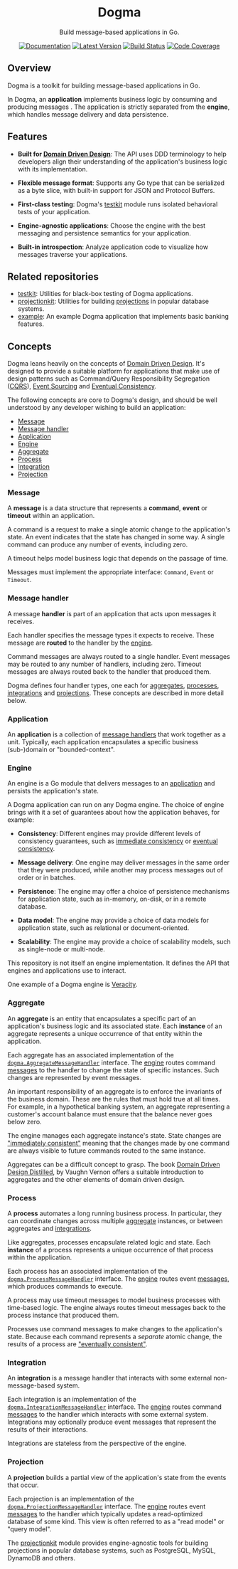 <div align="center">

# Dogma

Build message-based applications in Go.

[![Documentation](https://img.shields.io/badge/go.dev-documentation-007d9c?&style=for-the-badge)](https://pkg.go.dev/github.com/dogmatiq/dogma)
[![Latest Version](https://img.shields.io/github/tag/dogmatiq/dogma.svg?&style=for-the-badge&label=semver)](https://github.com/dogmatiq/dogma/releases)
[![Build Status](https://img.shields.io/github/actions/workflow/status/dogmatiq/dogma/ci.yml?style=for-the-badge&branch=main)](https://github.com/dogmatiq/dogma/actions/workflows/ci.yml)
[![Code Coverage](https://img.shields.io/codecov/c/github/dogmatiq/dogma/main.svg?style=for-the-badge)](https://codecov.io/github/dogmatiq/dogma)

</div>

## Overview

Dogma is a toolkit for building message-based applications in Go.

In Dogma, an **application** implements business logic by consuming and
producing messages . The application is strictly separated from the **engine**,
which handles message delivery and data persistence.

## Features

- **Built for [Domain Driven Design]**: The API uses DDD terminology to help
  developers align their understanding of the application's business logic with
  its implementation.

- **Flexible message format**: Supports any Go type that can be serialized as a
  byte slice, with built-in support for JSON and Protocol Buffers.

- **First-class testing**: Dogma's [testkit] module runs isolated behavioral
  tests of your application.

- **Engine-agnostic applications**: Choose the engine with the best messaging
  and persistence semantics for your application.

- **Built-in introspection**: Analyze application code to visualize how messages
  traverse your applications.

## Related repositories

- [testkit]: Utilities for black-box testing of Dogma applications.
- [projectionkit]: Utilities for building [projections](#projection) in popular database systems.
- [example]: An example Dogma application that implements basic banking features.

## Concepts

Dogma leans heavily on the concepts of [Domain Driven Design]. It's designed to
provide a suitable platform for applications that make use of design patterns
such as Command/Query Responsibility Segregation ([CQRS]), [Event Sourcing] and
[Eventual Consistency].

The following concepts are core to Dogma's design, and should be well understood
by any developer wishing to build an application:

- [Message](#message)
- [Message handler](#message-handler)
- [Application](#application)
- [Engine](#engine)
- [Aggregate](#aggregate)
- [Process](#process)
- [Integration](#integration)
- [Projection](#projection)

### Message

A **message** is a data structure that represents a **command**, **event** or
**timeout** within an application.

A command is a request to make a single atomic change to the application's
state. An event indicates that the state has changed in some way. A single
command can produce any number of events, including zero.

A timeout helps model business logic that depends on the passage of time.

Messages must implement the appropriate interface: `Command`, `Event` or
`Timeout`.

### Message handler

A message **handler** is part of an application that acts upon messages it
receives.

Each handler specifies the message types it expects to receive. These message
are **routed** to the handler by the [engine](#engine).

Command messages are always routed to a single handler. Event messages may be
routed to any number of handlers, including zero. Timeout messages are always
routed back to the handler that produced them.

Dogma defines four handler types, one each for [aggregates](#aggregate),
[processes](#process), [integrations](#integration) and
[projections](#projection). These concepts are described in more detail below.

### Application

An **application** is a collection of [message handlers](#message-handler) that
work together as a unit. Typically, each application encapsulates a specific
business (sub-)domain or "bounded-context".

### Engine

An engine is a Go module that delivers messages to an
[application](#application) and persists the application's state.

A Dogma application can run on any Dogma engine. The choice of engine brings
with it a set of guarantees about how the application behaves, for example:

- **Consistency**: Different engines may provide different levels of
  consistency guarantees, such as [immediate consistency] or [eventual
  consistency].

- **Message delivery**: One engine may deliver messages in the same order that
  they were produced, while another may process messages out of order or in
  batches.

- **Persistence**: The engine may offer a choice of persistence mechanisms for
  application state, such as in-memory, on-disk, or in a remote database.

- **Data model**: The engine may provide a choice of data models for
  application state, such as relational or document-oriented.

- **Scalability**: The engine may provide a choice of scalability models, such
  as single-node or multi-node.

This repository is not itself an engine implementation. It defines the API that
engines and applications use to interact.

One example of a Dogma engine is [Veracity].

### Aggregate

An **aggregate** is an entity that encapsulates a specific part of an
application's business logic and its associated state. Each **instance** of an
aggregate represents a unique occurrence of that entity within the application.

Each aggregate has an associated implementation of the
[`dogma.AggregateMessageHandler`] interface. The [engine](#engine) routes
command [messages](#message) to the handler to change the state of specific
instances. Such changes are represented by event messages.

An important responsibility of an aggregate is to enforce the invariants of the
business domain. These are the rules that must hold true at all times. For
example, in a hypothetical banking system, an aggregate representing a
customer's account balance must ensure that the balance never goes below zero.

The engine manages each aggregate instance's state. State changes are
["immediately consistent"][immediate consistency] meaning that the changes made
by one command are always visible to future commands routed to the same
instance.

Aggregates can be a difficult concept to grasp. The book [Domain Driven Design
Distilled], by Vaughn Vernon offers a suitable introduction to aggregates and
the other elements of domain driven design.

### Process

A **process** automates a long running business process. In particular, they can
coordinate changes across multiple [aggregate](#aggregate) instances, or between
aggregates and [integrations](#integration).

Like aggregates, processes encapsulate related logic and state. Each
**instance** of a process represents a unique occurrence of that process within
the application.

Each process has an associated implementation of the
[`dogma.ProcessMessageHandler`] interface. The [engine](#engine) routes event
[messages](#message), which produces commands to execute.

A process may use timeout messages to model business processes with time-based
logic. The engine always routes timeout messages back to the process instance
that produced them.

Processes use command messages to make changes to the application's state.
Because each command represents a _separate_ atomic change, the results of a
process are ["eventually consistent"][eventual consistency].

### Integration

An **integration** is a message handler that interacts with some external
non-message-based system.

Each integration is an implementation of the [`dogma.IntegrationMessageHandler`]
interface. The [engine](#engine) routes command [messages](#message) to the
handler which interacts with some external system. Integrations may optionally
produce event messages that represent the results of their interactions.

Integrations are stateless from the perspective of the engine.

### Projection

A **projection** builds a partial view of the application's state from the
events that occur.

Each projection is an implementation of the [`dogma.ProjectionMessageHandler`]
interface. The [engine](#engine) routes event [messages](#message) to the
handler which typically updates a read-optimized database of some kind. This
view is often referred to as a "read model" or "query model".

The [projectionkit] module provides engine-agnostic tools for building
projections in popular database systems, such as PostgreSQL, MySQL, DynamoDB and
others.

<!-- references -->

[`dogma.aggregatemessagehandler`]: https://pkg.go.dev/github.com/dogmatiq/dogma?tab=doc#AggregateMessageHandler
[`dogma.application`]: https://pkg.go.dev/github.com/dogmatiq/dogma?tab=doc#Application
[`dogma.integrationmessagehandler`]: https://pkg.go.dev/github.com/dogmatiq/dogma?tab=doc#IntegrationMessageHandler
[`dogma.processmessagehandler`]: https://pkg.go.dev/github.com/dogmatiq/dogma?tab=doc#ProcessMessageHandler
[`dogma.projectionmessagehandler`]: https://pkg.go.dev/github.com/dogmatiq/dogma?tab=doc#ProjectionMessageHandler
[api documentation]: https://pkg.go.dev/github.com/dogmatiq/dogma
[cqrs]: https://martinfowler.com/bliki/CQRS.html
[domain driven design distilled]: https://www.amazon.com/Domain-Driven-Design-Distilled-Vaughn-Vernon/dp/0134434420
[domain driven design]: https://en.wikipedia.org/wiki/Domain-driven_design
[event sourcing]: https://martinfowler.com/eaaDev/EventSourcing.html
[eventual consistency]: https://en.wikipedia.org/wiki/Eventual_consistency
[example]: https://github.com/dogmatiq/example
[immediate consistency]: http://www.informit.com/articles/article.aspx?p=2020371&seqNum=2
[projectionkit]: https://github.com/dogmatiq/projectionkit
[rfc 2119]: https://tools.ietf.org/html/rfc2119
[testkit]: https://github.com/dogmatiq/testkit
[veracity]: https://github.com/dogmatiq/veracity
